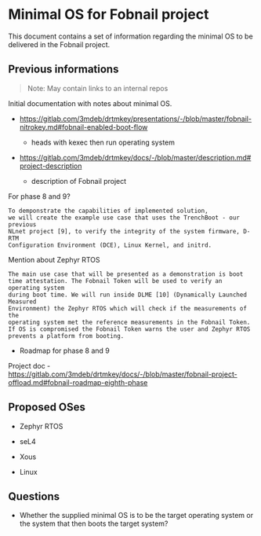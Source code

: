# Minimal OS for Fobnail project

This document contains a set of information regarding the minimal OS to be
delivered in the Fobnail project.

## Previous informations

> Note: May contain links to an internal repos

Initial documentation with notes about minimal OS.

* https://gitlab.com/3mdeb/drtmkey/presentations/-/blob/master/fobnail-nitrokey.md#fobnail-enabled-boot-flow
  - heads with kexec then run operating system

* https://gitlab.com/3mdeb/drtmkey/docs/-/blob/master/description.md#project-description
  - description of Fobnail project

For phase 8 and 9?

```
To demponstrate the capabilities of implemented solution,
we will create the example use case that uses the TrenchBoot - our previous
NLnet project [9], to verify the integrity of the system firmware, D-RTM
Configuration Environment (DCE), Linux Kernel, and initrd.
```

Mention about Zephyr RTOS

```
The main use case that will be presented as a demonstration is boot
time attestation. The Fobnail Token will be used to verify an operating system
during boot time. We will run inside DLME [10] (Dynamically Launched Measured
Environment) the Zephyr RTOS which will check if the measurements of the
operating system met the reference measurements in the Fobnail Token.
If OS is compromised the Fobnail Token warns the user and Zephyr RTOS
prevents a platform from booting.
```

* Roadmap for phase 8 and 9

Project
doc - https://gitlab.com/3mdeb/drtmkey/docs/-/blob/master/fobnail-project-offload.md#fobnail-roadmap-eighth-phase

## Proposed OSes

* Zephyr RTOS

* seL4

* Xous

* Linux

## Questions

* Whether the supplied minimal OS is to be the target operating system or the
  system that then boots the target system?

